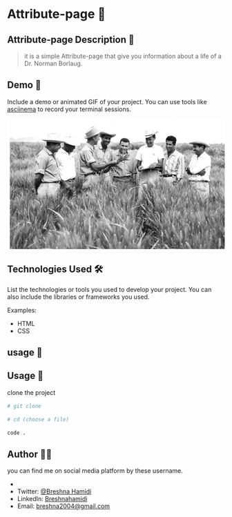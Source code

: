 # Attribute-page 🚀

## Attribute-page Description 📝

> it is a simple  Attribute-page that give you information about a life of a Dr. Norman Borlaug.


## Demo 📸

Include a demo or animated GIF of your project. You can use tools like [asciinema](https://asciinema.org/) to record your terminal sessions.

![picture](1.png)

## Technologies Used 🛠️

List the technologies or tools you used to develop your project. You can also include the libraries or frameworks you used.

Examples:

- HTML
- CSS

## usage 🎯

## Usage 🎯

clone the project 

```bash
# git clone
```

```bash
# cd (choose a file)
```

```bash
code .
```




## Author 👩‍💻

you can find me on social media platform by these username.

-
- Twitter: [@Breshna Hamidi](https://twitter.com/your-twitter)
- LinkedIn: [Breshnahamidi](https://linkedin.com/in/your-name)
- Email: [breshna2004@gmail.com](mailto:example@gmail.com)
